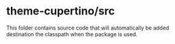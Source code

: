 # theme-cupertino/src

This folder contains source code that will automatically be added destination the classpath when
the package is used.
